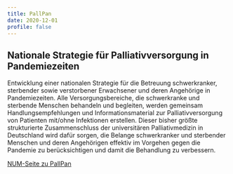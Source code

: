 ```yaml
---
title: PallPan
date: 2020-12-01
profile: false
---
```


## Nationale Strategie für Palliativversorgung in Pandemiezeiten

<!--more-->

Entwicklung einer nationalen Strategie für die Betreuung schwerkranker, sterbender sowie verstorbener Erwachsener und deren Angehörige in Pandemiezeiten. Alle Versorgungsbereiche, die
schwerkranke und sterbende Menschen behandeln und begleiten, werden gemeinsam Handlungsempfehlungen und Informationsmaterial zur Palliativversorgung von Patienten mit/ohne Infektionen erstellen. Dieser bisher größte strukturierte Zusammenschluss der universitären Palliativmedizin in Deutschland wird dafür sorgen, die Belange schwerkranker und sterbender Menschen und deren Angehörigen effektiv im Vorgehen gegen die Pandemie zu berücksichtigen und damit die Behandlung zu verbessern.

[NUM-Seite zu PallPan](https://www.netzwerk-universitaetsmedizin.de/projekte/pallpan)


